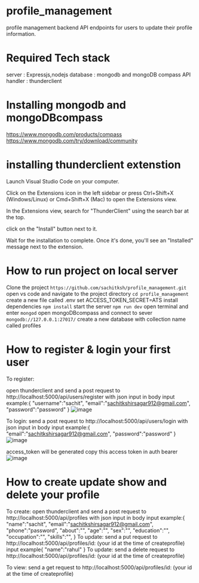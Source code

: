 # profile_management
profile management backend API endpoints for users to update their profile information.

# Required Tech stack
server : Expressjs,nodejs
database : mongodb and mongoDB compass
API handler : thunderclient

# Installing mongodb and mongoDBcompass
https://www.mongodb.com/products/compass 
https://www.mongodb.com/try/download/community 

# installing thunderclient extenstion 
Launch Visual Studio Code on your computer.

Click on the Extensions icon in the left sidebar or press Ctrl+Shift+X (Windows/Linux) or Cmd+Shift+X (Mac) to open the Extensions view.

In the Extensions view, search for "ThunderClient" using the search bar at the top.

click on the "Install" button next to it.

Wait for the installation to complete. Once it's done, you'll see an "Installed" message next to the extension.

# How to run project on local server
 Clone the project 
 ```https://github.com/sachitksh/profile_management.git```
 open vs code and navigate to the project directory
 ``` cd profile_management ```
create a new file called .env set ACCESS_TOKEN_SECRET=ATS
install dependencies
 ``` npm install ```
 start the server
 ``` npm run dev ```
 open terminal and enter
 ``` mongod ```
 open mongoDBcompass and connect to sever
 ``` mongodb://127.0.0.1:27017/ ```
 create a new database with collection name called profiles
 
 # How to register & login your first user
To register:

open thunderclient and send a post request to http://localhost:5000/api/users/register with json input in body
 input example:{
  "username":"sachit",
  "email":"sachitkshirsagar912@gmail.com",
  "password":"password"
}
![image](https://github.com/sachitksh/profile_management/assets/83107611/dfd37f0a-fc20-403b-ba8b-cc2e819c6be8)

To login:
send a post request to http://localhost:5000/api/users/login with json input in body
 input example:{
  "email":"sachitkshirsagar912@gmail.com",
  "password":"password"
}
![image](https://github.com/sachitksh/profile_management/assets/83107611/10c33d55-ac56-4c19-889e-7b83fe1956de)

access_token will be generated copy this access token in auth bearer
![image](https://github.com/sachitksh/profile_management/assets/83107611/49e1414f-aefb-4abd-b3f3-d5d783eadb98)


 # How to create update show and delete  your profile
 To create:
 open thunderclient and send a post request to http://localhost:5000/api/profiles  with json input in body
 input example:{
 "name":"sachit",
  "email":"sachitkshirsagar912@gmail.com",
  "phone":"password",
  "about":"",
  "age":"",
  "sex":"",
  "education":"",
  "occupation":"",
  "skills":"",
}
To update: send a put request to http://localhost:5000/api/profiles/id: (your id at the time of createprofile)
input example{
"name":"rahul"
}
To update: send a delete request to http://localhost:5000/api/profiles/id: (your id at the time of createprofile)

To view: send a get request to http://localhost:5000/api/profiles/id: (your id at the time of createprofile)
 
 
